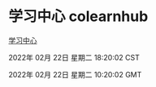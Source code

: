 # 学习中心 colearnhub
[学习中心](http://:56308/colearnhub/)

2022年 02月 22日 星期二 18:20:02 CST

2022年 02月 22日 星期二 10:20:02 GMT
